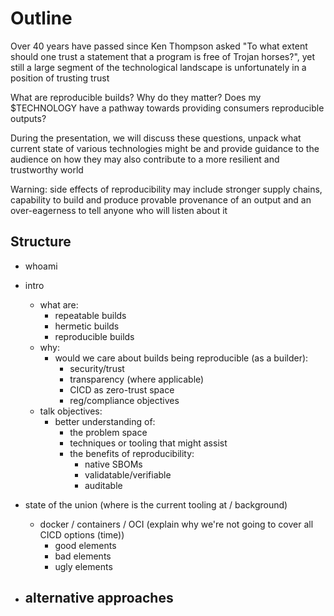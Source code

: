 # Outline

Over 40 years have passed since Ken Thompson asked "To what extent should one trust a statement that a program is free of Trojan horses?", yet still a large segment of the technological landscape is unfortunately in a position of trusting trust

What are reproducible builds? Why do they matter? Does my $TECHNOLOGY have a pathway towards providing consumers reproducible outputs?

During the presentation, we will discuss these questions, unpack what current state of various technologies might be and provide guidance to the audience on how they may also contribute to a more resilient and trustworthy world

Warning: side effects of reproducibility may include stronger supply chains, capability to build and produce provable provenance of an output and an over-eagerness to tell anyone who will listen about it

## Structure

- whoami
- intro

  - what are:
    - repeatable builds
    - hermetic builds
    - reproducible builds
  - why:
    - would we care about builds being reproducible (as a builder):
      - security/trust
      - transparency (where applicable)
      - CICD as zero-trust space
      - reg/compliance objectives
  - talk objectives:
    - better understanding of:
      - the problem space
      - techniques or tooling that might assist
      - the benefits of reproducibility:
        - native SBOMs
        - validatable/verifiable
        - auditable

- state of the union (where is the current tooling at / background)

  - docker / containers / OCI (explain why we're not going to cover all CICD options (time))
    - good elements
    - bad elements
    - ugly elements

- ## alternative approaches
